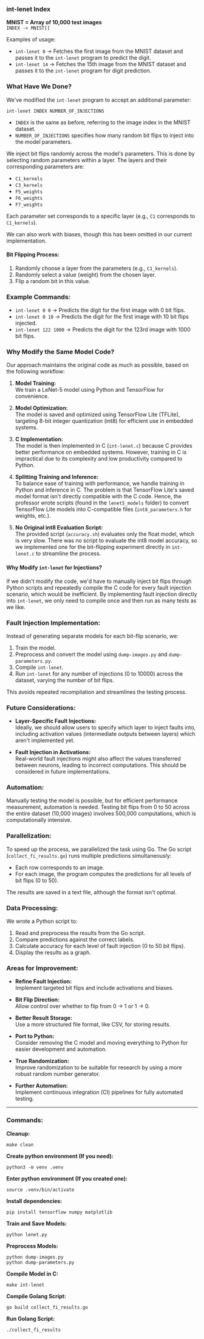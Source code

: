 ### int-lenet Index

**MNIST = Array of 10,000 test images**  
`INDEX -> MNIST[]`

Examples of usage:  
- `int-lenet 0` → Fetches the first image from the MNIST dataset and passes it to the `int-lenet` program to predict the digit.  
- `int-lenet 14` → Fetches the 15th image from the MNIST dataset and passes it to the `int-lenet` program for digit prediction.

### What Have We Done?

We've modified the `int-lenet` program to accept an additional parameter:

```
int-lenet INDEX NUMBER_OF_INJECTIONS
```

- `INDEX` is the same as before, referring to the image index in the MNIST dataset.
- `NUMBER_OF_INJECTIONS` specifies how many random bit flips to inject into the model parameters.

We inject bit flips randomly across the model's parameters. This is done by selecting random parameters within a layer. The layers and their corresponding parameters are:

- `C1_kernels`
- `C3_kernels`
- `F5_weights`
- `F6_weights`
- `F7_weights`

Each parameter set corresponds to a specific layer (e.g., `C1` corresponds to `C1_kernels`).

We can also work with biases, though this has been omitted in our current implementation.

#### Bit Flipping Process:
1. Randomly choose a layer from the parameters (e.g., `C1_kernels`).
2. Randomly select a value (weight) from the chosen layer.
3. Flip a random bit in this value.

### Example Commands:

- `int-lenet 0 0` → Predicts the digit for the first image with 0 bit flips.
- `int-lenet 0 10` → Predicts the digit for the first image with 10 bit flips injected.
- `int-lenet 122 1000` → Predicts the digit for the 123rd image with 1000 bit flips.

### Why Modify the Same Model Code?

Our approach maintains the original code as much as possible, based on the following workflow:

1. **Model Training:**  
   We train a LeNet-5 model using Python and TensorFlow for convenience.
   
2. **Model Optimization:**  
   The model is saved and optimized using TensorFlow Lite (TFLite), targeting 8-bit integer quantization (int8) for efficient use in embedded systems.
   
3. **C Implementation:**  
   The model is then implemented in C (`int-lenet.c`) because C provides better performance on embedded systems. However, training in C is impractical due to its complexity and low productivity compared to Python.
   
4. **Splitting Training and Inference:**  
   To balance ease of training with performance, we handle training in Python and inference in C. The problem is that TensorFlow Lite's saved model format isn't directly compatible with the C code. Hence, the professor wrote scripts (found in the `lenet5_models` folder) to convert TensorFlow Lite models into C-compatible files (`int8_parameters.h` for weights, etc.).

5. **No Original int8 Evaluation Script:**  
   The provided script (`accuracy.sh`) evaluates only the float model, which is very slow. There was no script to evaluate the int8 model accuracy, so we implemented one for the bit-flipping experiment directly in `int-lenet.c` to streamline the process.

#### Why Modify `int-lenet` for Injections?

If we didn't modify the code, we'd have to manually inject bit flips through Python scripts and repeatedly compile the C code for every fault injection scenario, which would be inefficient. By implementing fault injection directly into `int-lenet`, we only need to compile once and then run as many tests as we like.

### Fault Injection Implementation:

Instead of generating separate models for each bit-flip scenario, we:
1. Train the model.
2. Preprocess and convert the model using `dump-images.py` and `dump-parameters.py`.
3. Compile `int-lenet`.
4. Run `int-lenet` for any number of injections (0 to 10000) across the dataset, varying the number of bit flips.

This avoids repeated recompilation and streamlines the testing process.

### Future Considerations:

- **Layer-Specific Fault Injections:**  
   Ideally, we should allow users to specify which layer to inject faults into, including activation values (intermediate outputs between layers) which aren't implemented yet.

- **Fault Injection in Activations:**  
   Real-world fault injections might also affect the values transferred between neurons, leading to incorrect computations. This should be considered in future implementations.

### Automation:

Manually testing the model is possible, but for efficient performance measurement, automation is needed. Testing bit flips from 0 to 50 across the entire dataset (10,000 images) involves 500,000 computations, which is computationally intensive.

### Parallelization:

To speed up the process, we parallelized the task using Go. The Go script (`collect_fi_results.go`) runs multiple predictions simultaneously:

- Each row corresponds to an image.
- For each image, the program computes the predictions for all levels of bit flips (0 to 50).

The results are saved in a text file, although the format isn't optimal.

### Data Processing:

We wrote a Python script to:
1. Read and preprocess the results from the Go script.
2. Compare predictions against the correct labels.
3. Calculate accuracy for each level of fault injection (0 to 50 bit flips).
4. Display the results as a graph.

### Areas for Improvement:

- **Refine Fault Injection:**  
   Implement targeted bit flips and include activations and biases.
   
- **Bit Flip Direction:**  
   Allow control over whether to flip from 0 → 1 or 1 → 0.

- **Better Result Storage:**  
   Use a more structured file format, like CSV, for storing results.

- **Port to Python:**  
   Consider removing the C model and moving everything to Python for easier development and automation.

- **True Randomization:**  
   Improve randomization to be suitable for research by using a more robust random number generator.

- **Further Automation:**  
   Implement continuous integration (CI) pipelines for fully automated testing.

---

### Commands:

**Cleanup:**
```
make clean
```

**Create python environment (If you need):**
```
python3 -m venv .venv
```

**Enter python environment (If you created one):**
```
source .venv/bin/activate
```

**Install dependencies:**
```
pip install tensorflow numpy matplotlib
```

**Train and Save Models:**
```
python lenet.py
```

**Preprocess Models:**
```
python dump-images.py
python dump-parameters.py
```

**Compile Model in C:**
```
make int-lenet
```

**Compile Golang Script:**
```
go build collect_fi_results.go
```

**Run Golang Script:**
```
./collect_fi_results
```
